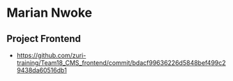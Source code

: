 # Marian Nwoke

## Project Frontend
- https://github.com/zuri-training/Team18_CMS_frontend/commit/bdacf99636226d5848bef499c29438da60516db1